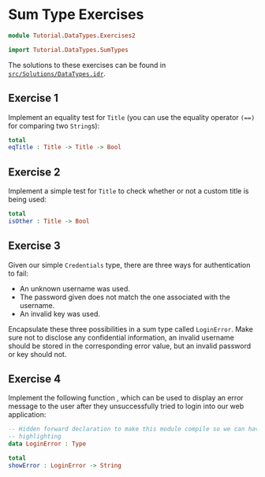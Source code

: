 # Sum Type Exercises

```idris
module Tutorial.DataTypes.Exercises2

import Tutorial.DataTypes.SumTypes
```

The solutions to these exercises can be found in [`src/Solutions/DataTypes.idr`](../../Solutions/DataTypes.md).

## Exercise 1

Implement an equality test for `Title` (you can use the equality operator `(==)` for comparing two `String`s):

```idris
total
eqTitle : Title -> Title -> Bool
```

## Exercise 2

Implement a simple test for `Title` to check whether or not a custom title is being used:

```idris
total
isOther : Title -> Bool
```

## Exercise 3

Given our simple `Credentials` type, there are three ways for authentication to fail:

- An unknown username was used.
- The password given does not match the one associated with the username.
- An invalid key was used.

Encapsulate these three possibilities in a sum type called `LoginError`. Make sure not to disclose any confidential information, an invalid username should be stored in the corresponding error value, but an invalid password or key should not.

## Exercise 4

Implement the following function , which can be used to display an error message to the user after they unsuccessfully tried to login into our web application:

```idris hide
-- Hidden forward declaration to make this module compile so we can have syntax
-- highlighting
data LoginError : Type
```

```idris
total
showError : LoginError -> String
```

<!-- vi: filetype=idris2:syntax=markdown
-->

